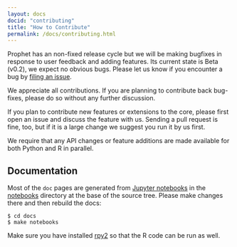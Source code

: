 ```yaml
---
layout: docs
docid: "contributing"
title: "How to Contribute"
permalink: /docs/contributing.html
---
```


Prophet has an non-fixed release cycle but we will be making bugfixes in response to user feedback and adding features.  Its current state is Beta (v0.2), we expect no obvious bugs. Please let us know if you encounter a bug by [filing an issue](https://github.com/facebookincubator/prophet/issues).

We appreciate all contributions. If you are planning to contribute back bug-fixes, please do so without any further discussion.

If you plan to contribute new features or extensions to the core, please first open an issue and discuss the feature with us. Sending a pull request is fine, too, but if it is a large change we suggest you run it by us first.

We require that any API changes or feature additions are made available for both Python and R in parallel.

## Documentation

Most of the `doc` pages are generated from [Jupyter notebooks](http://jupyter.org/) in the [notebooks](https://github.com/facebookincubator/prophet/tree/master/notebooks) directory at the base of the source tree.  Please make changes there and then rebuild the docs:

```
$ cd docs
$ make notebooks
```

Make sure you have installed [rpy2](https://rpy2.bitbucket.io/) so that the R code can be run as well.
